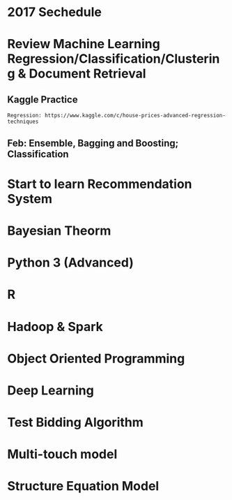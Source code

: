 # 2017 Sechedule
# Review Machine Learning Regression/Classification/Clustering & Document Retrieval
## Kaggle Practice 
    Regression: https://www.kaggle.com/c/house-prices-advanced-regression-techniques
    
## Feb: Ensemble, Bagging and Boosting; Classification

# Start to learn Recommendation System
# Bayesian Theorm 
# Python 3 (Advanced)
# R 
# Hadoop & Spark
# Object Oriented Programming
# Deep Learning
# Test Bidding Algorithm 
# Multi-touch model
# Structure Equation Model
